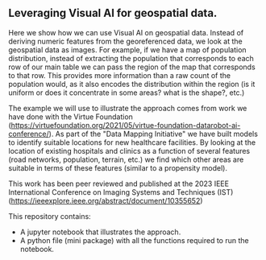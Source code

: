 ## Leveraging Visual AI for geospatial data.

Here we show how we can use Visual AI on geospatial data. Instead of deriving numeric features from the georeferenced data, we look at the geospatial data as images. For example, if we have a map of population distribution, instead of extracting the population that corresponds to each row of our main table we can pass the region of the map that corresponds to that row. This provides more information than a raw count of the population would, as it also encodes the distribution within the region (is it uniform or does it concentrate in some areas? what is the shape?, etc.)

The example we will use to illustrate the approach comes from work we have done with the Virtue Foundation (https://virtuefoundation.org/2021/05/virtue-foundation-datarobot-ai-conference/). As part of the "Data Mapping Initiative" we have built models to identify suitable locations for new healthcare facilities. By looking at the location of existing hospitals and clinics as a function of several features (road networks, population, terrain, etc.) we find which other areas are suitable in terms of these features (similar to a propensity model).

This work has been peer reviewed and published at the 2023 IEEE International Conference on Imaging Systems and Techniques (IST) (https://ieeexplore.ieee.org/abstract/document/10355652)

This repository contains:

- A jupyter notebook that illustrates the approach.
- A python file (mini package) with all the functions required to run the notebook.
